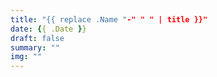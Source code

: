 ```yaml
---
title: "{{ replace .Name "-" " " | title }}"
date: {{ .Date }}
draft: false
summary: ""
img: ""
---
```


